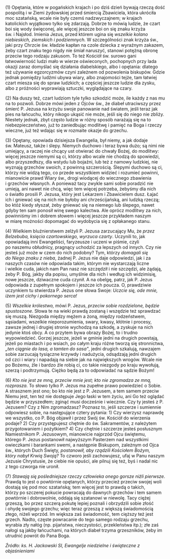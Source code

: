 
\(1\) Opętania, które w pogańskich krajach i po dziś dzień bywają rzeczą
dość pospolitą i w Ziemi żydowskiej przed śmiercią Zbawiciela,
która ukróciła moc szatańską, wcale nie były czemś nadzwyczajnem;
w krajach katolickich wyjątkowo tylko się zdarzają. Dobrze to mówią
ludzie, że czart boi się wody święconej, ale więcej jeszcze boi on się
znaku krzyża św. i Najsłod. Imienia Jezus, przed którem ugina się
*wszelkie kolano niebieskich, ziemskich i podziemnych.* W szczególności
znak krzyża św., jaki przy Chrzcie św. kładzie kapłan na czole dziecka
z wyraźnym zakazem, żeby czart znaku tego nigdy nie śmiał naruszyć,
stanowi potężną obronę przeciw tego rodzaju zakusom. To też Kościół
św. surowo gani łatwowierność ludzi mało w wierze oświeconych,
pochopnych przy lada okazji zaraz domyślać się działania diabelskiego,
albo i opętania: dlatego też używanie egzorcyzmów czyni zależnem
od pozwolenia biskupów. Gdzie jednak pomiędzy ludźmi ubywa wiary, albo
znajomości tejże, tam łatwiej czart miesza się do spraw ludzkich;
a częściej jeszcze ludzie dla zysku, albo z próżności wyprawiają
sztuczki, wyglądające na czary.

\(2\) Na duszy też, czart ludziom tyle tylko szkodzić może, ile każdy
z nas mu na to pozwoli. Dobrze mówi jeden z Ojców św., że diabeł
utraciwszy przez śmierć P. Jezusa na krzyżu swoje panowanie nad światem,
jeśli teraz jak pies na łańcuchu, który nikogo ukąsić nie może, jeśli
się do niego nie zbliży. Niestety jednak, zbyt często ludzie w różny
sposób narażają się na to niebezpieczeństwo, już to zaniedbując modlitwę
i pamięć na Boga i rzeczy wieczne, już też wdając się w rozmaite okazje
do grzechu.

\(3\) Opętany, opowiada dzisiejsza Ewangelia, był niemy, a jak dodaje
św. Mateusz, także i ślepy. Niemych duchowo i teraz bywa dużo; są nimi
nie umiejący, a raczej nie chcący ust otwierać do chwały Bożej,
do modlitwy: więcej jeszcze niemymi są ci, którzy albo wcale nie chodzą
do spowiedzi, albo przyszedłszy, dla wstydu lub bojaźni, lub też
z namowy ludzkiej, nie wyznają grzechów swoich, z powinną szczerością.
Ślepymi duchowo są ci, którzy nie widzą tego, co przede wszystkiem
widzieć i rozumieć powinni, mianowicie prawd Wiary św., drogi wiodącej
do wiecznego zbawienia i grzechów własnych. A ponieważ tacy zwykle sami
sobie poradzić nie umieją, ani nawet nie chcą, więc tem więcej potrzeba,
żebyśmy dla nich o światło prosili P. Jezusa, który jest Lekarzem
i Zbawicielem dusz. Łajać ich i gniewać się na nich nie byłoby ani
chrześcijańską, ani ludzką rzeczą; bo któż kiedy słyszał, żeby gniewać
się na niemego lub ślepego, nawet gdyby ten sam ponosił winę swego
kalectwa. Ale oprócz modlitwy za nich, powinniśmy im i dobrem słowem
i więcej jeszcze przykładem naszym w miarę możności dopomagać
do wydobycia się z opłakanego stanu.

\(4\) Wielkiem bluźnierstwem zelżyli P. Jezusa zarzucający Mu, że *przez
Belzebuba, księcia czartowskiego, wyrzuca czarty*. Uczynili to, jak
opowiadają inni Ewangeliści, faryzeusze i uczeni w piśmie, czyli
po naszemu obłudnicy, pragnący uchodzić za lepszych od innych. Czy nie
jesteś już może w czem do nich podobny? Tym, którzy *domagali się
do Niego znaku z nieba*, żadnej P. Jezus nie daje odpowiedzi, jak i za
naszych czasów nie odpowiada takim, którym nie wystarczają liczne
i wielkie cuda, jakich nam Pan nasz nie szczędził i nie szczędzi,
ale żądają, żeby P. Bóg, jakby dla popisu, umyślnie dla nich i według
ich widzimisię, nowe jeszcze, dziwaczne cuda czynił. A na obelgę, patrz,
jak P. Jezus odpowiada z zupełnym spokojem i jeszcze ich poucza. O,
prawdziwie uczynkiem tu stwierdza P. Jezus one słowa Swoje: *Uczcie się,
ode mnie, iżem jest cichy i pokornego serca!*

\(5\) *Wszelkie królestwo,* mówi P. Jezus, *przeciw sobie rozdzielone,
będzie spustoszone*. Słowa te na wieki prawdą zostaną i wszędzie też
sprawdzać się muszą. Niezgoda między mężem a żoną, między rodzeństwem,
sąsiadami, wszelkie nieporozumienia, swary, kwasy, kłótnie i procesy,
zawsze jednej i drugiej stronie wychodzą na szkodę, a zyskuje na nich
jedynie ktoś obcy. A co przytem bywa obrazy Bożej, to i trudno
wypowiedzieć. Gorzej jeszcze, jeżeli w gminie jedni na drugich powstają,
jeżeli po miastach i po wsiach, po całym kraju różne tworzą się
stronnictwa, *„ten ciągnie do lasa, a tamten do sasa"*, jedni drugich
szkalują, nawzajem sobie zarzucają tysiączne krzywdy i nadużycia,
odsądzają jedni drugich od czci i wiary i napadają na siebie jak
na największych wrogów. Wcale nie po Bożemu, źle i bardzo źle robią ci,
co takie niezgody po kraju wywołują, szerzą i podtrzymują. Ciężko będą
za to odpowiadać na sądzie Bożym!

\(6\) *Kto nie jest ze mną, przeciw mnie jest; kto nie zgromadza ze mną,
rozprasza.* To słowo tylko P. Jezus ma zupełne prawo powiedzieć o Sobie.
A strasznem jest ono; bo kto nie jest z P. Jezusem, a tem samem przeciw
Niemu jest, ten też nie dostępuje Jego łaski w tem życiu, ani Go też
oglądać będzie w przyszedłem; zginąć musi docześnie i wiecznie. Czy ty
jesteś z P. Jezusem? Czy z Nim zgromadzasz? Poznasz to, jeśli szczerze
i sumiennie odpowiesz sobie, na następujące cztery pytania: 1) Czy
wierzysz naprawdę we wszystko, co P. Bóg objawił i przez Swój
św. Kościół do wierzenia podaje? 2) Czy przystępujesz chętnie do św.
Sakramentów, z należytem przygotowaniem i pożytkiem? 4) Czy chętnie
i szczerze jesteś posłusznym Namiestnikom P. Jezusowym, mianowicie
najprzód Ojcu świętemu, którego P. Jezus postanowił najwyższym Pasterzem
nad wszystkimi owieczkami i barankami swemi, a następnie Biskupom,
zależnym od Ojca św., których Duch Święty, *postanowił, aby rządzili
Kościołem Bożym, który nabył Krwią Swoją?* To czworo jeśli zachowujesz,
ufaj w Panu naszym Jezusie Chrystusie, że ciebie nie opuści, ale pilnuj
się też, byś i nadal nic z tego czworga nie uronił.

\(7\) *Stawają się pośledniejsze rzeczy człowieka onego gorsze niźli
pierwsze.* Prawdą to jest o powtórnie opętanych, którzy przecież przeciw
swojej woli dostają się pod moc szatańską; tem więcej jest to prawdą
o takich, którzy po szczerej pokucie powracają do dawnych grzechów i tem
samem powtórnie i dobrowolnie, oddają się szatanowi w niewolę. Tacy
ciężej grzeszą, bo przez szczerą pokutę lepiej poznali i obrzydzili
sobie złość i ohydę swojego grzechu; więc teraz grzeszą z większą
świadomością złego, niżeli wprzód. Im większa zaś świadomość, tem
cięższy też jest grzech. Nadto, częste powracanie do tego samego rodzaju
grzechu, wyrabia zły nałóg (np. pijaństwa, nieczystości, przekleństwa
itp.); złe zaś nałogi są jakby łańcuchami, na których diabeł trzyma
grzeszników, żeby im utrudnić powrót do Pana Boga.

*Źródło: ks. H. Jackowski SI, Ewangelje niedzielne i świąteczne z objaśnieniami*
